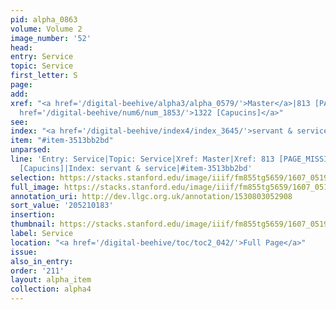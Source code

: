 ```yaml
---
pid: alpha_0863
volume: Volume 2
image_number: '52'
head:
entry: Service
topic: Service
first_letter: S
page:
add:
xref: "<a href='/digital-beehive/alpha3/alpha_0579/'>Master</a>|813 [PAGE_MISSING]|<a
  href='/digital-beehive/num6/num_1853/'>1322 [Capucins]</a>"
see:
index: "<a href='/digital-beehive/index4/index_3645/'>servant & service</a>"
item: "#item-3513bb2bd"
unparsed:
line: 'Entry: Service|Topic: Service|Xref: Master|Xref: 813 [PAGE_MISSING]|Xref: 1322
  [Capucins]|Index: servant & service|#item-3513bb2bd'
selection: https://stacks.stanford.edu/image/iiif/fm855tg5659/1607_0519/774,183,3043,451/full/0/default.jpg
full_image: https://stacks.stanford.edu/image/iiif/fm855tg5659/1607_0519/full/full/0/default.jpg
annotation_uri: http://dev.llgc.org.uk/annotation/1530803052908
sort_value: '205210183'
insertion:
thumbnail: https://stacks.stanford.edu/image/iiif/fm855tg5659/1607_0519/774,183,600,180/250,/0/default.jpg
label: Service
location: "<a href='/digital-beehive/toc/toc2_042/'>Full Page</a>"
issue:
also_in_entry:
order: '211'
layout: alpha_item
collection: alpha4
---
```

